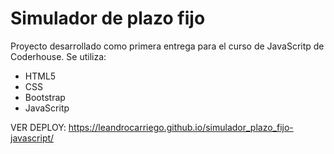 # Simulador de plazo fijo
Proyecto desarrollado como primera entrega para el curso de JavaScritp de Coderhouse. 
Se utiliza:
 - HTML5
 - CSS
 - Bootstrap
 - JavaScritp 

VER DEPLOY: https://leandrocarriego.github.io/simulador_plazo_fijo-javascript/

